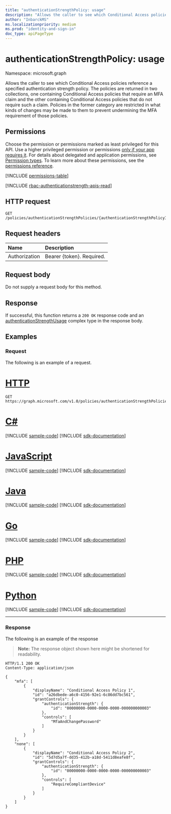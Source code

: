 ```yaml
---
title: "authenticationStrengthPolicy: usage"
description: "Allows the caller to see which Conditional Access policies reference a specified authentication strength policy."
author: "InbarckMS"
ms.localizationpriority: medium
ms.prod: "identity-and-sign-in"
doc_type: apiPageType
---
```


# authenticationStrengthPolicy: usage
Namespace: microsoft.graph

Allows the caller to see which Conditional Access policies reference a specified authentication strength policy. The policies are returned in two collections, one containing Conditional Access policies that require an MFA claim and the other containing Conditional Access policies that do not require such a claim. Policies in the former category are restricted in what kinds of changes may be made to them to prevent undermining the MFA requirement of those policies.

## Permissions

Choose the permission or permissions marked as least privileged for this API. Use a higher privileged permission or permissions [only if your app requires it](/graph/permissions-overview#best-practices-for-using-microsoft-graph-permissions). For details about delegated and application permissions, see [Permission types](/graph/permissions-overview#permission-types). To learn more about these permissions, see the [permissions reference](/graph/permissions-reference).

<!-- { "blockType": "permissions", "name": "authenticationstrengthpolicy_usage" } -->
[!INCLUDE [permissions-table](../includes/permissions/authenticationstrengthpolicy-usage-permissions.md)]

[!INCLUDE [rbac-authenticationstrength-apis-read](../includes/rbac-for-apis/rbac-authenticationstrength-apis-read.md)]

## HTTP request

<!-- {
  "blockType": "ignored"
}
-->
``` http
GET /policies/authenticationStrengthPolicies/{authenticationStrengthPolicyId}/usage
```

## Request headers
|Name|Description|
|:---|:---|
|Authorization|Bearer {token}. Required.|

## Request body
Do not supply a request body for this method.

## Response

If successful, this function returns a `200 OK` response code and an [authenticationStrengthUsage](../resources/authenticationstrengthusage.md) complex type in the response body.

## Examples

### Request
The following is an example of a request.

# [HTTP](#tab/http)
<!-- {
  "blockType": "request",
  "name": "authenticationstrengthpolicythis.usage"
}
-->
``` http
GET https://graph.microsoft.com/v1.0/policies/authenticationStrengthPolicies/{authenticationStrengthPolicyId}/usage
```

# [C#](#tab/csharp)
[!INCLUDE [sample-code](../includes/snippets/csharp/authenticationstrengthpolicythisusage-csharp-snippets.md)]
[!INCLUDE [sdk-documentation](../includes/snippets/snippets-sdk-documentation-link.md)]

# [JavaScript](#tab/javascript)
[!INCLUDE [sample-code](../includes/snippets/javascript/authenticationstrengthpolicythisusage-javascript-snippets.md)]
[!INCLUDE [sdk-documentation](../includes/snippets/snippets-sdk-documentation-link.md)]

# [Java](#tab/java)
[!INCLUDE [sample-code](../includes/snippets/java/authenticationstrengthpolicythisusage-java-snippets.md)]
[!INCLUDE [sdk-documentation](../includes/snippets/snippets-sdk-documentation-link.md)]

# [Go](#tab/go)
[!INCLUDE [sample-code](../includes/snippets/go/authenticationstrengthpolicythisusage-go-snippets.md)]
[!INCLUDE [sdk-documentation](../includes/snippets/snippets-sdk-documentation-link.md)]

# [PHP](#tab/php)
[!INCLUDE [sample-code](../includes/snippets/php/authenticationstrengthpolicythisusage-php-snippets.md)]
[!INCLUDE [sdk-documentation](../includes/snippets/snippets-sdk-documentation-link.md)]

# [Python](#tab/python)
[!INCLUDE [sample-code](../includes/snippets/python/authenticationstrengthpolicythisusage-python-snippets.md)]
[!INCLUDE [sdk-documentation](../includes/snippets/snippets-sdk-documentation-link.md)]

---

### Response
The following is an example of the response
>**Note:** The response object shown here might be shortened for readability.
<!-- {
  "blockType": "response",
  "truncated": true,
  "@odata.type": "microsoft.graph.authenticationStrengthUsage"
}
-->
``` http
HTTP/1.1 200 OK
Content-Type: application/json

{
    "mfa": [
        {
            "displayName": "Conditional Access Policy 1",
            "id": "a26dbede-a6c0-4156-92e1-6c86dd7bc561",
            "grantControls": {
                "authenticationStrength": {
                    "id": "00000000-0000-0000-0000-000000000003"
                },
                "controls": [
                    "MfaAndChangePassword"
                ]
            }
        }
    ],
    "none": [
        {
            "displayName": "Conditional Access Policy 2",
            "id": "5d7d5a7f-dd35-412b-a18d-5411d8eafe8f",
            "grantControls": {
                "authenticationStrength": {
                    "id": "00000000-0000-0000-0000-000000000003"
                },
                "controls": [
                    "RequireCompliantDevice"
                ]
            }
        }
    ]
}
```

